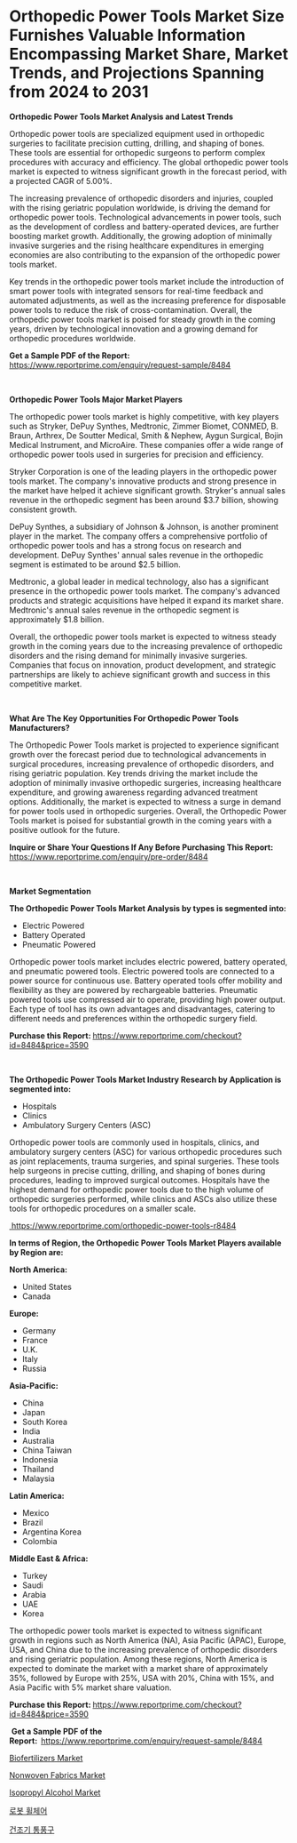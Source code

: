 <p><h1>Orthopedic Power Tools Market Size Furnishes Valuable Information Encompassing Market Share, Market Trends, and Projections Spanning from 2024 to 2031</h1></p><p><strong>Orthopedic Power Tools Market Analysis and Latest Trends</strong></p>
<p><p>Orthopedic power tools are specialized equipment used in orthopedic surgeries to facilitate precision cutting, drilling, and shaping of bones. These tools are essential for orthopedic surgeons to perform complex procedures with accuracy and efficiency. The global orthopedic power tools market is expected to witness significant growth in the forecast period, with a projected CAGR of 5.00%.</p><p>The increasing prevalence of orthopedic disorders and injuries, coupled with the rising geriatric population worldwide, is driving the demand for orthopedic power tools. Technological advancements in power tools, such as the development of cordless and battery-operated devices, are further boosting market growth. Additionally, the growing adoption of minimally invasive surgeries and the rising healthcare expenditures in emerging economies are also contributing to the expansion of the orthopedic power tools market.</p><p>Key trends in the orthopedic power tools market include the introduction of smart power tools with integrated sensors for real-time feedback and automated adjustments, as well as the increasing preference for disposable power tools to reduce the risk of cross-contamination. Overall, the orthopedic power tools market is poised for steady growth in the coming years, driven by technological innovation and a growing demand for orthopedic procedures worldwide.</p></p>
<p><strong>Get a Sample PDF of the Report:&nbsp;</strong> <a href="https://www.reportprime.com/enquiry/request-sample/8484">https://www.reportprime.com/enquiry/request-sample/8484</a></p>
<p>&nbsp;</p>
<p><strong>Orthopedic Power Tools Major Market Players</strong></p>
<p><p>The orthopedic power tools market is highly competitive, with key players such as Stryker, DePuy Synthes, Medtronic, Zimmer Biomet, CONMED, B. Braun, Arthrex, De Soutter Medical, Smith & Nephew, Aygun Surgical, Bojin Medical Instrument, and MicroAire. These companies offer a wide range of orthopedic power tools used in surgeries for precision and efficiency.</p><p>Stryker Corporation is one of the leading players in the orthopedic power tools market. The company's innovative products and strong presence in the market have helped it achieve significant growth. Stryker's annual sales revenue in the orthopedic segment has been around $3.7 billion, showing consistent growth.</p><p>DePuy Synthes, a subsidiary of Johnson & Johnson, is another prominent player in the market. The company offers a comprehensive portfolio of orthopedic power tools and has a strong focus on research and development. DePuy Synthes' annual sales revenue in the orthopedic segment is estimated to be around $2.5 billion.</p><p>Medtronic, a global leader in medical technology, also has a significant presence in the orthopedic power tools market. The company's advanced products and strategic acquisitions have helped it expand its market share. Medtronic's annual sales revenue in the orthopedic segment is approximately $1.8 billion.</p><p>Overall, the orthopedic power tools market is expected to witness steady growth in the coming years due to the increasing prevalence of orthopedic disorders and the rising demand for minimally invasive surgeries. Companies that focus on innovation, product development, and strategic partnerships are likely to achieve significant growth and success in this competitive market.</p></p>
<p>&nbsp;</p>
<p><strong>What Are The Key Opportunities For Orthopedic Power Tools Manufacturers?</strong></p>
<p><p>The Orthopedic Power Tools market is projected to experience significant growth over the forecast period due to technological advancements in surgical procedures, increasing prevalence of orthopedic disorders, and rising geriatric population. Key trends driving the market include the adoption of minimally invasive orthopedic surgeries, increasing healthcare expenditure, and growing awareness regarding advanced treatment options. Additionally, the market is expected to witness a surge in demand for power tools used in orthopedic surgeries. Overall, the Orthopedic Power Tools market is poised for substantial growth in the coming years with a positive outlook for the future.</p></p>
<p><strong>Inquire or Share Your Questions If Any Before Purchasing This Report:</strong> <a href="https://www.reportprime.com/enquiry/pre-order/8484">https://www.reportprime.com/enquiry/pre-order/8484</a></p>
<p>&nbsp;</p>
<p><strong>Market Segmentation</strong></p>
<p><strong>The Orthopedic Power Tools Market Analysis by types is segmented into:</strong></p>
<p><ul><li>Electric Powered</li><li>Battery Operated</li><li>Pneumatic Powered</li></ul></p>
<p><p>Orthopedic power tools market includes electric powered, battery operated, and pneumatic powered tools. Electric powered tools are connected to a power source for continuous use. Battery operated tools offer mobility and flexibility as they are powered by rechargeable batteries. Pneumatic powered tools use compressed air to operate, providing high power output. Each type of tool has its own advantages and disadvantages, catering to different needs and preferences within the orthopedic surgery field.</p></p>
<p><strong>Purchase this Report:&nbsp;</strong><a href="https://www.reportprime.com/checkout?id=8484&price=3590">https://www.reportprime.com/checkout?id=8484&price=3590</a></p>
<p>&nbsp;</p>
<p><strong>The Orthopedic Power Tools Market Industry Research by Application is segmented into:</strong></p>
<p><ul><li>Hospitals</li><li>Clinics</li><li>Ambulatory Surgery Centers (ASC)</li></ul></p>
<p><p>Orthopedic power tools are commonly used in hospitals, clinics, and ambulatory surgery centers (ASC) for various orthopedic procedures such as joint replacements, trauma surgeries, and spinal surgeries. These tools help surgeons in precise cutting, drilling, and shaping of bones during procedures, leading to improved surgical outcomes. Hospitals have the highest demand for orthopedic power tools due to the high volume of orthopedic surgeries performed, while clinics and ASCs also utilize these tools for orthopedic procedures on a smaller scale.</p></p>
<p><a href="https://www.reportprime.com/orthopedic-power-tools-r8484">&nbsp;https://www.reportprime.com/orthopedic-power-tools-r8484</a></p>
<p><strong>In terms of Region, the Orthopedic Power Tools Market Players available by Region are:</strong></p>
<p>
    <p> <strong> North America: </strong>
        <ul>
            <li>United States</li>
            <li>Canada</li>
        </ul>
        </p> 
    <p> <strong> Europe: </strong>
        <ul>
            <li>Germany</li>
            <li>France</li>
            <li>U.K.</li>
            <li>Italy</li>
            <li>Russia</li>
        </ul>
        </p> 
    <p> <strong> Asia-Pacific: </strong>
        <ul>
            <li>China</li>
            <li>Japan</li>
            <li>South Korea</li>
            <li>India</li>
            <li>Australia</li>
            <li>China Taiwan</li>
            <li>Indonesia</li>
            <li>Thailand</li>
            <li>Malaysia</li>
        </ul>
        </p> 
    <p> <strong> Latin America: </strong>
        <ul>
            <li>Mexico</li>
            <li>Brazil</li>
            <li>Argentina Korea</li>
            <li>Colombia</li>
        </ul>
        </p> 
    <p> <strong> Middle East & Africa: </strong>
        <ul>
            <li>Turkey</li>
            <li>Saudi</li>
            <li>Arabia</li>
            <li>UAE</li>
            <li>Korea</li>
        </ul>
    </p>
    </p>
<p><p>The orthopedic power tools market is expected to witness significant growth in regions such as North America (NA), Asia Pacific (APAC), Europe, USA, and China due to the increasing prevalence of orthopedic disorders and rising geriatric population. Among these regions, North America is expected to dominate the market with a market share of approximately 35%, followed by Europe with 25%, USA with 20%, China with 15%, and Asia Pacific with 5% market share valuation.</p></p>
<p><strong>Purchase this Report: </strong><a href="https://www.reportprime.com/checkout?id=8484&price=3590">https://www.reportprime.com/checkout?id=8484&price=3590</a></p>
<p>&nbsp;<strong>Get a Sample PDF of the Report:&nbsp;&nbsp;</strong><a href="https://www.reportprime.com/enquiry/request-sample/8484">https://www.reportprime.com/enquiry/request-sample/8484</a></p>
<p><strong></strong></p>
<p><p><a href="https://issuu.com/reportprime-2/docs/biofertilizers-market-size-2030.pptx">Biofertilizers Market</a></p><p><a href="https://www.linkedin.com/pulse/nonwoven-fabrics-market-centers-aspects-growth-share-opportunity-bwjmf?trackingId=k8KYbWEItrQ7K%2BcXR8c9SQ%3D%3D">Nonwoven Fabrics Market</a></p><p><a href="https://issuu.com/reportprime-2/docs/isopropyl-alcohol-market-size-2030.pptx">Isopropyl Alcohol Market</a></p><p><a href="https://github.com/TrevorKruvalis5678/Market-Research-Report-List-1/blob/main/368850820984.md">로봇 휠체어</a></p><p><a href="https://github.com/lzuwsfreyoq70/Market-Research-Report-List-1/blob/main/313043720983.md">건조기 통풍구</a></p></p>